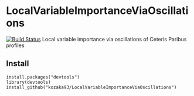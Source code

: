 # LocalVariableImportanceViaOscillations

[![Build
Status](https://travis-ci.org/kozaka93/LocalVariableImportanceViaOscillations.svg?branch=master)](Status](https://travis-ci.com/kozaka93/LocalVariableImportanceViaOscillations)](https://travis-ci.org/MI2DataLab/auditor)
)
Local variable importance via oscillations of Ceteris Paribus profiles


## Install 
```{r}
install.packages("devtools")
library(devtools)
install_github("kozaka93/LocalVariableImportanceViaOscillations")
```



